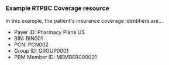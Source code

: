 <h3 id="example-rtpbc-coverage-resource">Example RTPBC Coverage resource</h3>
<p>In this example, the patient&#39;s insurance coverage identifiers are...</p>
<ul>
<li>Payer ID: Pharmacy Plans US</li>
<li>BIN: BIN001</li>
<li>PCN: PCN002</li>
<li>Group ID: GROUP0001</li>
<li>PBM Member ID: MEMBER000001</li>
</ul>
<br/>
<!--
<div><img src="rtpbc-coverage-03.png" alt="coverage"></div>
-->
<br/>